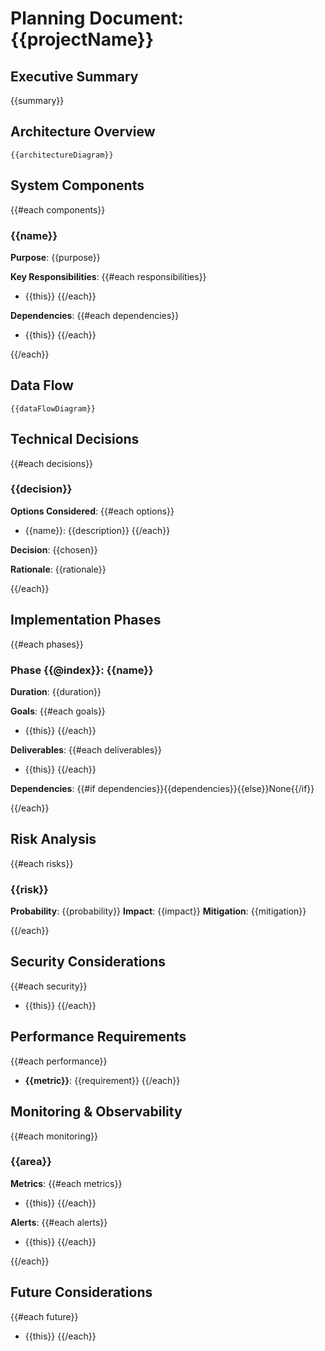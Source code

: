 # Planning Document: {{projectName}}

## Executive Summary

{{summary}}

## Architecture Overview

```mermaid
{{architectureDiagram}}
```

## System Components

{{#each components}}
### {{name}}

**Purpose**: {{purpose}}

**Key Responsibilities**:
{{#each responsibilities}}
- {{this}}
{{/each}}

**Dependencies**:
{{#each dependencies}}
- {{this}}
{{/each}}

{{/each}}

## Data Flow

```mermaid
{{dataFlowDiagram}}
```

## Technical Decisions

{{#each decisions}}
### {{decision}}

**Options Considered**:
{{#each options}}
- {{name}}: {{description}}
{{/each}}

**Decision**: {{chosen}}

**Rationale**: {{rationale}}

{{/each}}

## Implementation Phases

{{#each phases}}
### Phase {{@index}}: {{name}}

**Duration**: {{duration}}

**Goals**:
{{#each goals}}
- {{this}}
{{/each}}

**Deliverables**:
{{#each deliverables}}
- {{this}}
{{/each}}

**Dependencies**: {{#if dependencies}}{{dependencies}}{{else}}None{{/if}}

{{/each}}

## Risk Analysis

{{#each risks}}
### {{risk}}

**Probability**: {{probability}}
**Impact**: {{impact}}
**Mitigation**: {{mitigation}}

{{/each}}

## Security Considerations

{{#each security}}
- {{this}}
{{/each}}

## Performance Requirements

{{#each performance}}
- **{{metric}}**: {{requirement}}
{{/each}}

## Monitoring & Observability

{{#each monitoring}}
### {{area}}

**Metrics**:
{{#each metrics}}
- {{this}}
{{/each}}

**Alerts**:
{{#each alerts}}
- {{this}}
{{/each}}

{{/each}}

## Future Considerations

{{#each future}}
- {{this}}
{{/each}}